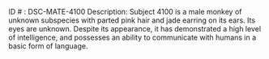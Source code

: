 ID # : DSC-MATE-4100
Description: Subject 4100 is a male monkey of unknown subspecies with parted pink hair and jade earring on its ears. Its eyes are unknown. Despite its appearance, it has demonstrated a high level of intelligence, and possesses an ability to communicate with humans in a basic form of language.